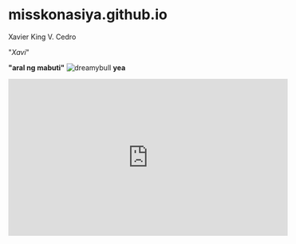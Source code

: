# misskonasiya.github.io
Xavier King V. Cedro

"*Xavi*"

**"aral ng mabuti"**
![dreamybull](https://user-images.githubusercontent.com/122416352/211981060-72d75e7e-5757-453a-a6c7-39dd65a29de5.jpg)
**yea**
<iframe width="560" height="315" src="https://www.youtube.com/embed/LYmWO4vvYHg" title="YouTube video player" frameborder="0" allow="accelerometer; autoplay; clipboard-write; encrypted-media; gyroscope; picture-in-picture; web-share" allowfullscreen></iframe>
